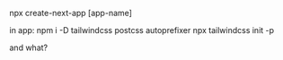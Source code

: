 npx create-next-app [app-name]

in app:
npm i -D tailwindcss postcss autoprefixer
npx tailwindcss init -p

and what?
